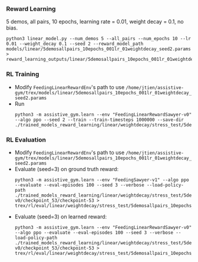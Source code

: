 ### Reward Learning
5 demos, all pairs, 10 epochs, learning rate = 0.01, weight decay = 0.1, no bias.
``` 
python3 linear_model.py --num_demos 5 --all_pairs --num_epochs 10 --lr 0.01 --weight_decay 0.1 --seed 2 --reward_model_path models/linear/5demosallpairs_10epochs_001lr_01weightdecay_seed2.params > reward_learning_outputs/linear/5demosallpairs_10epochs_001lr_01weightdecay_seed2.txt
```

### RL Training
- Modify `FeedingLinearRewardEnv`'s path to use `/home/jtien/assistive-gym/trex/models/linear/5demosallpairs_10epochs_001lr_01weightdecay_seed2.params`
- Run
	```
	python3 -m assistive_gym.learn --env "FeedingLinearRewardSawyer-v0" --algo ppo --seed 2 --train --train-timesteps 1000000 --save-dir ./trained_models_reward_learning/linear/weightdecay/stress_test/5demosallpairs_10epochs_001lr_01weightdecay_seed2
	```

### RL Evaluation
- Modify `FeedingLinearRewardEnv`'s path to use `/home/jtien/assistive-gym/trex/models/linear/5demosallpairs_10epochs_001lr_01weightdecay_seed2.params`
- Evaluate (seed=3) on ground truth reward:
    ```
    python3 -m assistive_gym.learn --env "FeedingSawyer-v1" --algo ppo --evaluate --eval-episodes 100 --seed 3 --verbose --load-policy-path  ./trained_models_reward_learning/linear/weightdecay/stress_test/5demosallpairs_10epochs_001lr_01weightdecay_seed2/ppo/FeedingLinearRewardSawyer-v0/checkpoint_53/checkpoint-53 > trex/rl/eval/linear/weightdecay/stress_test/5demosallpairs_10epochs_001lr_01weightdecay_seed2/learnedpolicy_truereward.txt
    ```
- Evaluate (seed=3) on learned reward:
    ```
    python3 -m assistive_gym.learn --env "FeedingLinearRewardSawyer-v0" --algo ppo --evaluate --eval-episodes 100 --seed 3 --verbose --load-policy-path  ./trained_models_reward_learning/linear/weightdecay/stress_test/5demosallpairs_10epochs_001lr_01weightdecay_seed2/ppo/FeedingLinearRewardSawyer-v0/checkpoint_53/checkpoint-53 > trex/rl/eval/linear/weightdecay/stress_test/5demosallpairs_10epochs_001lr_01weightdecay_seed2/learnedpolicy_learnedreward.txt
    ```

